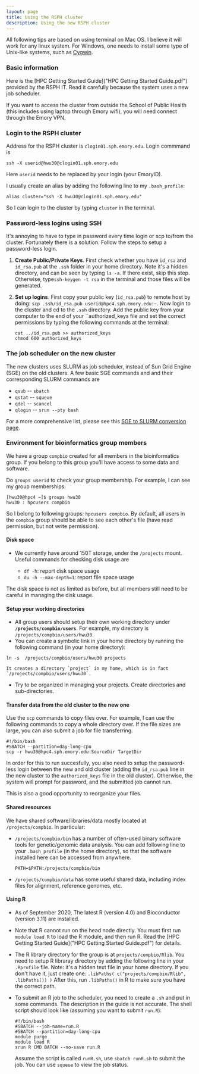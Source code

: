 ```yaml
---
layout: page
title: Using the RSPH cluster
description: Using the new RSPH cluster
---
```



All following tips are based on using terminal on Mac OS. I believe it will work for any linux system. For Windows, one needs to install some type of Unix-like systems, such as [Cygwin](https://www.cygwin.com).

### Basic information 

Here is the [HPC Getting Started Guide]("HPC Getting Started Guide.pdf") provided by the RSPH IT. Read it carefully because the system uses a new job scheduler. 

If you want to access the cluster from outside the School of Public Health (this includes using laptop through Emory wifi), you will need connect through the Emory VPN.  


### Login to the RSPH cluster

Address for the RSPH cluster is ``clogin01.sph.emory.edu``. 
Login commmand is 

```
ssh -X userid@hwu30@clogin01.sph.emory.edu
``` 

Here ``userid`` needs to be replaced by your login (your EmoryID). 

I usually create an alias by adding the following line to my ``.bash_profile``:

```
alias cluster="ssh -X hwu30@clogin01.sph.emory.edu"
```

So I can login to the cluster by typing ``cluster`` in the terminal. 

### Password-less logins using SSH

It's annoying to have to type in password every time  login or scp to/from the cluster. Fortunately there is a solution. Follow the steps to setup a password-less login.

1. **Create Public/Private Keys**. First check whether you have ``id_rsa`` and ``id_rsa.pub`` at the ``.ssh`` folder in your home directory. Note it's a hidden directory, and can be seen by typing ``ls -a``. If there exist, skip this step. Otherwise, type``ssh-keygen -t rsa`` in the terminal and those files will be generated.

2. **Set up logins**. First copy your public key (``id_rsa.pub``) to remote host by doing:
```scp .ssh/id_rsa.pub userid@hpc4.sph.emory.edu:~```.
Now login to the cluster and cd to the ``.ssh`` directory. Add the public key from your computer to the end of your ``authorized_keys file and set the correct permissions by typing the following commands at the terminal:

	```
	cat ../id_rsa.pub >> authorized_keys
	chmod 600 authorized_keys
	```

### The job scheduler on the new cluster

The new clusters uses SLURM as job scheduler, instead of Sun Grid Engine (SGE) on the old clusters. A few basic SGE commands and 
and their corresponding SLURM commands are

- `qsub` -- `sbatch` 
-  `qstat` -- `squeue` 
-  `qdel` -- `scancel`
-  `qlogin` -- `srun --pty bash`

For a more comprehensive list, please see this 
[SGE to SLURM conversion page](https://srcc.stanford.edu/sge-slurm-conversion).

### Environment for bioinformatics group members


We have a group `compbio` created for all members in the bioinformatics group. If you belong to this group you'll have access to some data and software. 

Do `groups userid` to check your group membership. For example, I can see my group memberships: 

```
[hwu30@hpc4 ~]$ groups hwu30
hwu30 : hpcusers compbio
```

So I belong to following groups: `hpcusers compbio`. 
By default, all users in the `compbio` group should be able to see each other's file (have read permission, but not write permission). 
  
#### Disk space
* We currently have around 150T storage, under the `/projects` mount. 
Useful commands for checking disk usage are 

	- `df -h`: report disk space usage
	- `du -h --max-depth=1`: report file space usage


The disk space is not as limited as before, but all members still need to be careful in managing the disk usage. 

#### Setup your working directories

* All group users should setup their own working directory under **`/projects/compbio/users`**. For example, my directory is `/projects/compbio/users/hwu30`. 
* You can create a symbolic link in your home directory by running the following command (in your home directory): 
```
ln -s  /projects/compbio/users/hwu30 projects
```
	
	It creates a directory `project` in my home, which is in fact `/projects/compbio/users/hwu30`. 
* Try to be organized in managing your projects. Create directories and sub-directories. 

#### Transfer data from the old cluster to the new one

Use the `scp` commands to copy files over. For example, I can use the following commands to copy a whole directory over. If the file sizes are large, you can also submit a job for file transferring. 

```
#!/bin/bash
#SBATCH --partition=day-long-cpu
scp -r hwu30@hpc4.sph.emory.edu:SourceDir TargetDir 
```

In order for this to run succesfully, you also need to setup the password-less login between the new and old cluster (adding the `id_rsa.pub` line in the new cluster to the `authorized_keys` file in the old cluster). Otherwise, the system will prompt for password, and the submitted job cannot run. 

This is also a good opportunity to reorganize your files. 




#### Shared resources  

We have shared software/libraries/data mostly located at `/projects/compbio`. In particular: 

- `/projects/compbio/bin` has a number of often-used binary software tools for genetic/genomic data analysis. 
You can add following line to your `.bash_profile` (in the home directory), so that the software installed here can be accessed from anywhere. 

	```
	PATH=$PATH:/projects/compbio/bin
	```

- `/projects/compbio/data` has some useful shared data, including index files for alignment, reference genomes, etc. 


#### Using R
- As of September 2020, The latest R (version 4.0) and Bioconductor (version 3.11) are installed. 
- Note that R cannot run on the head node directly. You must first run ``module load R`` to load the R module, and then run R. Read the [HPC Getting Started Guide]("HPC Getting Started Guide.pdf") for details. 
- The R library directory for the group is at `projects/compbio/Rlib`. You need to setup R libraray directory by adding the following line in your `.Rprofile` file. Note: it's a hidden text file in your home directory. If you don't have it, just create one: ```.libPaths( c("projects/compbio/Rlib",  .libPaths()) )```
After this, run `.libPaths()` in R to make sure you have the correct path. 
- To submit an R job to the scheduler, you need to create a `.sh` and put in some commands. The description in the guide is not accurate. The shell script should look like (assuming you want to submit `run.R`): 
		
	```
	#!/bin/bash
	#SBATCH --job-name=run.R
	#SBATCH --partition=day-long-cpu
	module purge
	module load R
	srun R CMD BATCH --no-save run.R
	```
  Assume the script is called `runR.sh`, use `sbatch runR.sh` to submit the job. You can use `squeue` to view the job status. 
